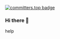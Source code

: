 [![committers.top badge](https://user-badge.committers.top/ivory_coast_private/lux10n.svg)](https://user-badge.committers.top/ivory_coast_private/lux10n)

### Hi there 👋

help
<!--
**lux10n/lux10n** is a ✨ _special_ ✨ repository because its `README.md` (this file) appears on your GitHub profile.

Here are some ideas to get you started:

- 🔭 I’m currently working on ...
- 🌱 I’m currently learning ...
- 👯 I’m looking to collaborate on ...
- 🤔 I’m looking for help with ...
- 💬 Ask me about ...
- 📫 How to reach me: ...
- 😄 Pronouns: ...
- ⚡ Fun fact: ...
-->
